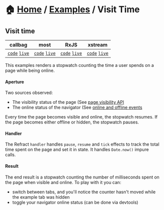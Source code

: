# 🏠 [Home](../../) / [Examples](../) / Visit Time

## Visit time

<!-- prettier-ignore-start -->
| callbag | most | RxJS | xstream |
| --- | --- | --- | --- |
| [`code`](https://git.io/fAZXb) [`live`](https://codesandbox.io/s/github/fanduel-oss/refract/tree/master/examples/visit-time/callbag) | [`code`](https://git.io/fAZ1e) [`live`](https://codesandbox.io/s/github/fanduel-oss/refract/tree/master/examples/visit-time/most)  | [`code`](https://git.io/fAZ1U) [`live`](https://codesandbox.io/s/github/fanduel-oss/refract/tree/master/examples/visit-time/rxjs)  | [`code`](https://git.io/fAZ1I) [`live`](https://codesandbox.io/s/github/fanduel-oss/refract/tree/master/examples/visit-time/xstream)  |
<!-- prettier-ignore-end -->

This examples renders a stopwatch counting the time a user spends on a page while being online.

#### Aperture

Two sources observed:

*   The visibility status of the page (See [page visibility API](https://developer.mozilla.org/en-US/docs/Web/API/Page_Visibility_API)
*   The online status of the navigator (See [online and offline events](https://developer.mozilla.org/en-US/docs/Web/API/NavigatorOnLine/Online_and_offline_events)

Every time the page becomes visible and online, the stopwatch resumes. If the page becomes either offline or hidden, the stopwatch pauses.

#### Handler

The Refract `handler` handles `pause`, `resume` and `tick` effects to track the total time spent on the page and set it in state. It handles `Date.now()` impure calls.

#### Result

The end result is a stopwatch counting the number of milliseconds spent on the page when visible and online. To play with it you can:

*   switch between tabs, and you'll notice the counter hasn't moved while the example tab was hidden
*   toggle your navigator online status (can be done via devtools)
